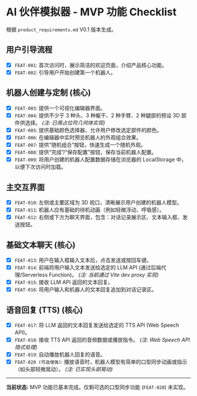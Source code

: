 # AI 伙伴模拟器 - MVP 功能 Checklist

根据 `product_requirements.md` V0.1 版本生成。

## 用户引导流程

- [x] `FEAT-001`: 首次访问时，展示简洁的欢迎页面，介绍产品核心功能。
- [x] `FEAT-002`: 引导用户开始创建第一个机器人。

## 机器人创建与定制 (核心)

- [x] `FEAT-003`: 提供一个可视化编辑器界面。
- [x] `FEAT-004`: 提供不少于 3 种头、3 种躯干、2 种手臂、2 种腿部的预设 3D 部件供选择。 _(注: 已用占位符几何体实现)_
- [x] `FEAT-005`: 提供基础颜色选择器，允许用户修改选定部件的颜色。
- [x] `FEAT-006`: 在编辑器中实时预览机器人的外观组合效果。
- [x] `FEAT-007`: 提供“随机组合”按钮，快速生成一个随机外观。
- [x] `FEAT-008`: 提供“完成”/“保存配置”按钮，保存当前机器人配置。
- [x] `FEAT-009`: 将用户创建的机器人配置数据存储在浏览器的 LocalStorage 中，以便下次访问时加载。

## 主交互界面

- [x] `FEAT-010`: 左侧或主要区域为 3D 视口，清晰展示用户创建的机器人模型。
- [x] `FEAT-011`: 机器人应有基础的待机动画（例如轻微浮动、呼吸感）。
- [x] `FEAT-012`: 右侧或下方为聊天界面，包含：对话记录展示区、文本输入框、发送按钮。

## 基础文本聊天 (核心)

- [x] `FEAT-013`: 用户在输入框输入文本后，点击发送或按回车键。
- [x] `FEAT-014`: 前端将用户输入文本发送给选定的 LLM API (通过后端代理/Serverless Function)。 _(注: 当前通过 Vite dev proxy 实现)_
- [x] `FEAT-015`: 接收 LLM API 返回的文本回复。
- [x] `FEAT-016`: 将用户输入和机器人的文本回复追加到对话记录区。

## 语音回复 (TTS) (核心)

- [x] `FEAT-017`: 将 LLM 返回的文本回复发送给选定的 TTS API (Web Speech API)。
- [x] `FEAT-018`: 接收 TTS API 返回的音频数据或播放指令。 _(注: Web Speech API 隐式处理)_
- [x] `FEAT-019`: 自动播放机器人回复的语音。
- [x] `FEAT-020 (可选增强)`: 播放语音时，机器人模型有简单的口型同步动画或指示（如头部轻微晃动）。 _(注: 已实现头部晃动)_

---

**当前状态:** MVP 功能已基本完成。仅剩可选的口型同步功能 (`FEAT-020`) 未实现。
